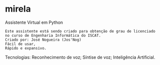# mirela
 Assistente Virtual em Python
    
    Este assistente está sendo criado para obtenção de grau de licenciado no curso de Engenharia Informática do ISCAT.
    Criado por: José Nogueira (Jos'Nog)
    Fácil de usar,
    Rápido e expansivo.

Tecnologias:
    Reconhecimento de voz;
    Síntise de voz;
    Inteligência Artificial.
